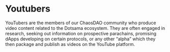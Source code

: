 # Youtubers

YouTubers are the members of our ChaosDAO community who produce video content related to the Dotsama ecosystem. They are often engaged in research, seeking out information on prospective parachains, promising dApps developing on certain protocols, or any other “alpha” which they then package and publish as videos on the YouTube platform.

